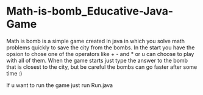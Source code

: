 # Math-is-bomb_Educative-Java-Game
Math is bomb is a simple game created in java in which you solve math problems quickly to save the city from the bombs. In the start you have the opsion to chose one of the operators like + - and * or u can choose to play with all of them.
When the game starts just type the answer to the bomb that is closest to the city, but be careful the bombs can go faster after some time :)

If u want to run the game just run Run.java

